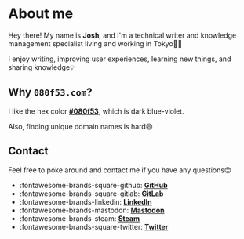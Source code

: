 # About me

Hey there! My name is **Josh**, and I'm a technical writer and knowledge management specialist living and working in Tokyo🗼🗾

I enjoy writing, improving user experiences, learning new things, and sharing knowledge💡

## Why `080f53.com`?

I like the hex color <a href="https://encycolorpedia.com/080f53" target="_blank">**#080f53**</a>, which is dark blue-violet.

Also, finding unique domain names is hard😅

## Contact

Feel free to poke around and contact me if you have any questions😊

<div class="grid cards" markdown>

- :fontawesome-brands-square-github: __<a href="https://github.com/josh-wong" target="_blank">GitHub</a>__
- :fontawesome-brands-square-gitlab: __<a href="https://gitlab.com/josh-wong" target="_blank">GitLab</a>__
- :fontawesome-brands-linkedin: __<a href="https://www.linkedin.com/in/wongjoshua" target="_blank">LinkedIn</a>__
- :fontawesome-brands-mastodon: __<a rel="me" href="https://famichiki.jp/@josh" target="_blank">Mastodon</a>__
- :fontawesome-brands-steam: __<a href="https://steamcommunity.com/id/josh080f53" target="_blank">Steam</a>__
- :fontawesome-brands-square-twitter: __<a href="https://twitter.com/joshdotmd" target="_blank">Twitter</a>__

</div>
